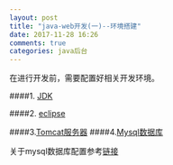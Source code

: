 ```yaml
---
layout: post
title: "java-web开发(一)--环境搭建"
date: 2017-11-28 16:26
comments: true
categories: java后台
---
```


在进行开发前，需要配置好相关开发环境。

<!--more-->

####1. [JDK](http://www.oracle.com/technetwork/java/javase/downloads/index-jsp-138363.html)

####2. [eclipse](https://www.eclipse.org/downloads/download.php?file=/oomph/epp/oxygen/R/eclipse-inst-mac64.tar.gz)

####3.[Tomcat服务器](https://tomcat.apache.org)
####4.[Mysql数据库](https://www.mysql.com/downloads/)

关于mysql数据库配置参考[链接](https://ksnowlv.github.io/blog/2014/08/31/mac-xia-an-zhuang-pei-zhi-mysql/)
